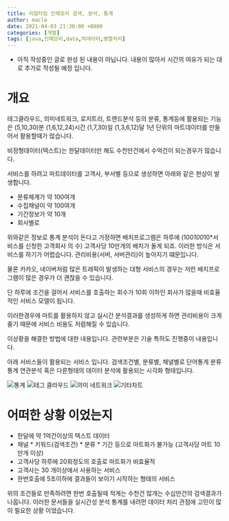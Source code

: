 ```yaml
---
title: 리얼타임 인메모리 검색, 분석, 통계
author: macle
date: 2021-04-03 21:30:00 +0800
categories: [개발]
tags: [java,인메모리,data,빅데이터,병렬처리]
---
```


- 아직 작성중인 글로 완성 된 내용이 아닙니다. 내용이 많아서 시간의 여유가 되는 대로 추가로 작성될 예정 입니다.

# 개요
테그클라우드, 의미네트워크, 로지트리, 트랜드분석 등의 분류, 통계등에 활용되는 기능은 (5,10,30)분 (1,6,12,24)시간 (1,7,30)일 (1,3,6,12)달 1년 단위의 마트데이터를 만들어서 활용할때가 많습니다.

비정형데이터(텍스트)는 한달데이터만 해도 수천만건에서 수억건이 되는경우가 많습니다.

서비스를 하려고 마트데이터를 고객사, 부서별 등으로 생성하면 아래와 같은 현상이 발생합니다.
- 분류체계가 약 100여개
- 수집채널이 약 100여개
- 기간정보가 약 10개
- 회사별로

위와같은 정보로 통계 분석이 돈다고 가정하면 배치프로그램은 하루에 (100*100*10*서비스를 신청한 고객회사 의 수) 고객사당 10만개의 배치가 돌게 되죠. 이러한 방식은 서비스를 하기가 어렵습니다. 관리비용(서버, 서버관리)이 높아지기 떄문입니다.

물론 카카오, 네이버처럼 많은 트래픽이 발생하는 대형 서비스의 경우는 저런 배치프로그램이 많은 경우가 더 괜찮을 수 있습니다.

단 하루에 조건을 걸어서 서비스를 호출하는 회수가 10회 이하인 회사가 많을때 비효율적인 서비스 모델이 됩니다.

이러한경우에 마트를 활용하지 않고 실시간 분석결과를 생성하게 하면 관리비용이 크게 줄기 때문에 서비스 비용도 저렴해질 수 있습니다.

이상황을 해결한 방법에 대한 내용입니다. 관련부분은 기술 특허도 진행중이 내용입니다.

아래 서비스들이 활용되는 서비스 입니다. 검색조건별, 분류별, 체녈별로 단어통게 분류통계 연관분석 혹은 다른형태의 데이터 분석에 활용되는 시각화 형태입니다.

![통계](https://raw.githubusercontent.com/macle86/macle86.github.io/master/img/realtime/stat.JPG)
![테그 클라우드](https://raw.githubusercontent.com/macle86/macle86.github.io/master/img/realtime/tagcloud.png)
![의미 네트워크](https://raw.githubusercontent.com/macle86/macle86.github.io/master/img/realtime/sna.png)
![기타차트](https://raw.githubusercontent.com/macle86/macle86.github.io/master/img/realtime/etc.jpg)

# 어떠한 상황 이었는지
- 한달에 약 1억건이상의 텍스트 데이터
- 채널 * 키워드(검색조건) * 분류 * 기간 등으로 마트화가 불가능 (고객사당 마트 10만개 이상)
- 고객사당 하루에 20회정도의 호출로 마트화가 비효율적
- 고객사는 30 개이상에서 사용하는 서비스
- 한번호출에 5초이하에 결과들이 보이기 시작하는 형태의 서비스

위의 조건들로 만족하려면 한번 호출될때 적게는 수천건 많개는 수십만건의 검색결과가 나옵니다. 이러한 문서들을 실시간성 분석 통계를 내려먼 데이터 처리 관점에 고민이 많이 필요한 상황 이었습니다.




